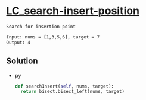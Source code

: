 # [LC_search-insert-position](https://leetcode.com/problems/search-insert-position)

```en
Search for insertion point
```

```txt
Input: nums = [1,3,5,6], target = 7
Output: 4
```

## Solution

* py

  ```py
  def searchInsert(self, nums, target):
    return bisect.bisect_left(nums, target)
  ```
